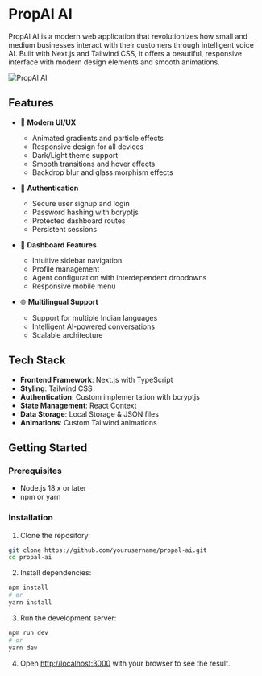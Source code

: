 # PropAl AI

PropAl AI is a modern web application that revolutionizes how small and medium businesses interact with their customers through intelligent voice AI. Built with Next.js and Tailwind CSS, it offers a beautiful, responsive interface with modern design elements and smooth animations.

![PropAl AI](public/screenshot.png)

## Features

- 🎨 **Modern UI/UX**
  - Animated gradients and particle effects
  - Responsive design for all devices
  - Dark/Light theme support
  - Smooth transitions and hover effects
  - Backdrop blur and glass morphism effects

- 🔐 **Authentication**
  - Secure user signup and login
  - Password hashing with bcryptjs
  - Protected dashboard routes
  - Persistent sessions

- 📱 **Dashboard Features**
  - Intuitive sidebar navigation
  - Profile management
  - Agent configuration with interdependent dropdowns
  - Responsive mobile menu

- 🌐 **Multilingual Support**
  - Support for multiple Indian languages
  - Intelligent AI-powered conversations
  - Scalable architecture

## Tech Stack

- **Frontend Framework**: Next.js with TypeScript
- **Styling**: Tailwind CSS
- **Authentication**: Custom implementation with bcryptjs
- **State Management**: React Context
- **Data Storage**: Local Storage & JSON files
- **Animations**: Custom Tailwind animations

## Getting Started

### Prerequisites

- Node.js 18.x or later
- npm or yarn

### Installation

1. Clone the repository:
```bash
git clone https://github.com/yourusername/propal-ai.git
cd propal-ai
```

2. Install dependencies:
```bash
npm install
# or
yarn install
```

3. Run the development server:
```bash
npm run dev
# or
yarn dev
```

4. Open [http://localhost:3000](http://localhost:3000) with your browser to see the result.

